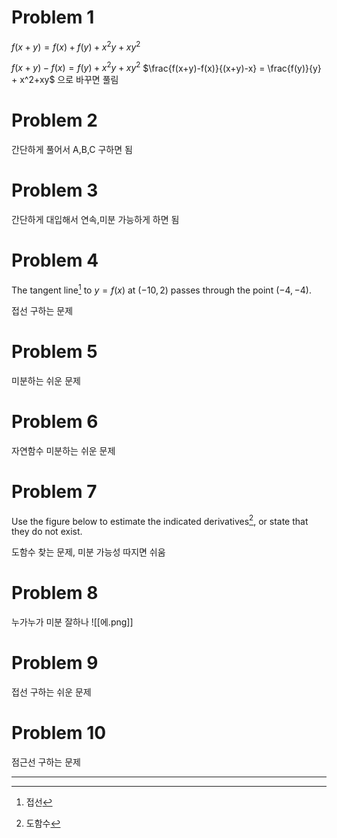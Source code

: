 # Problem 1
$f(x+y) = f(x) + f(y) +x^2y + xy^2$

$f(x+y)-f(x) = f(y) + x^2y+xy^2$
$\frac{f(x+y)-f(x)}{(x+y)-x} = \frac{f(y)}{y} + x^2+xy$
으로 바꾸면 풀림

# Problem 2
간단하게 풀어서 A,B,C 구하면 됨

# Problem 3
간단하게 대입해서 연속,미분 가능하게 하면 됨


# Problem 4
The tangent line[^1] to $y=f(x)$ at $(-10,2)$ passes through the point $(-4,-4)$. 

접선 구하는 문제


# Problem 5
미분하는 쉬운 문제



# Problem 6
자연함수 미분하는 쉬운 문제


# Problem 7
Use the figure below to estimate the indicated derivatives[^2], or state that they do not exist.

도함수 찾는 문제, 미분 가능성 따지면 쉬움

# Problem 8
누가누가 미분 잘하나
![[에.png]]


# Problem 9
접선 구하는 쉬운 문제


# Problem 10
점근선 구하는 문제


---
[^1]: 접선
[^2]: 도함수